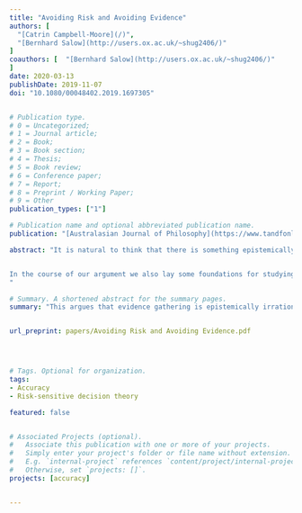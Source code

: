 ```yaml
---
title: "Avoiding Risk and Avoiding Evidence"
authors: [
  "[Catrin Campbell-Moore](/)",
  "[Bernhard Salow](http://users.ox.ac.uk/~shug2406/)"
]
coauthors: [  "[Bernhard Salow](http://users.ox.ac.uk/~shug2406/)"
]
date: 2020-03-13
publishDate: 2019-11-07
doi: "10.1080/00048402.2019.1697305"


# Publication type.
# 0 = Uncategorized;
# 1 = Journal article;
# 2 = Book;
# 3 = Book section;
# 4 = Thesis;
# 5 = Book review;
# 6 = Conference paper;
# 7 = Report;
# 8 = Preprint / Working Paper;
# 9 = Other
publication_types: ["1"]

# Publication name and optional abbreviated publication name.
publication: "[Australasian Journal of Philosophy](https://www.tandfonline.com/loi/rajp20)"

abstract: "It is natural to think that there is something epistemically objectionable about avoiding evidence, at least in ideal cases. We argue that this natural thought is inconsistent with a kind of risk-avoidance that is both wide-spread and intuitively rational. More specifically, we argue that if the kind of risk-avoidance recently defended by Lara Buchak is rational, avoiding evidence can be epistemically commendable.


In the course of our argument we also lay some foundations for studying epistemic value, or accuracy, when considering risk-avoidant agents.
"

# Summary. A shortened abstract for the summary pages.
summary: "This argues that evidence gathering is epistemically irrational for the (Buchak-style) risk-avoidant agent. To do this we consider how accuracy should be measured once risk-awareness is rationally permissible."


url_preprint: papers/Avoiding Risk and Avoiding Evidence.pdf




# Tags. Optional for organization.
tags:
- Accuracy
- Risk-sensitive decision theory

featured: false


# Associated Projects (optional).
#   Associate this publication with one or more of your projects.
#   Simply enter your project's folder or file name without extension.
#   E.g. `internal-project` references `content/project/internal-project/index.md`.
#   Otherwise, set `projects: []`.
projects: [accuracy]


---
```

